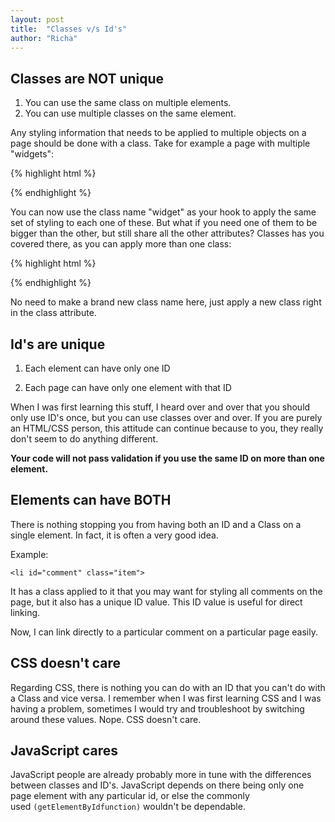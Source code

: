 ```yaml
---
layout: post
title:  "Classes v/s Id's"
author: "Richa"
---
```


## Classes are NOT unique

1. You can use the same class on multiple elements.
2. You can use multiple classes on the same element.
    
 Any styling information that needs to be applied to multiple objects on a page should be done with a class. Take for example a page with multiple "widgets":

{% highlight  html %}

<div class="widget"></div>
<div class="widget"></div>
<div class="widget"></div>

{% endhighlight %}


You can now use the class name "widget" as your hook to apply the same set of styling to each one of these. But what if you need one of them to be bigger than the other, but still share all the other attributes? Classes has you covered there, as you can apply more than one class:

{% highlight html %}

<div class="widget"></div>
<div class="widget big"></div>
<div class="widget"></div>

{% endhighlight %}


No need to make a brand new class name here, just apply a new class right in the class attribute.


## Id's are unique

1. Each element can have only one ID

2. Each page can have only one element with that ID

When I was first learning this stuff, I heard over and over that you should only use ID's once, but you can use classes over and over.  If you are purely an HTML/CSS person, this attitude can continue because to you, they really don't seem to do anything different.

 **Your code will not pass validation if you use the same ID on more than one element.**



## Elements can have BOTH


There is nothing stopping you from having both an ID and a Class on a single element. In fact, it is often a very good idea. 

 Example:

`<li id="comment" class="item">`

It has a class applied to it that you may want for styling all comments on the page, but it also has a unique ID value. This ID value is useful for direct linking. 

Now, I can link directly to a particular comment on a particular page easily.


## CSS doesn't care

Regarding CSS, there is nothing you can do with an ID that you can't do with a Class and vice versa. I remember when I was first learning CSS and I was having a problem, sometimes I would try and troubleshoot by switching around these values. Nope. CSS doesn't care.

## JavaScript cares

JavaScript people are already probably more in tune with the differences between classes and ID's. JavaScript depends on there being only one page element with any particular id, or else the commonly used `(getElementByIdfunction)` wouldn't be dependable. 
